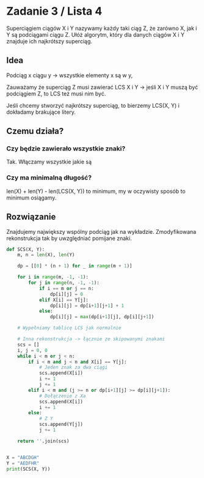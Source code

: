 # Zadanie 3 / Lista 4

Superciągiem ciągów X i Y nazywamy każdy taki ciąg Z, że zarówno X, jak i Y są podciągami ciągu Z.
Ułóż algorytm, który dla danych ciągów X i Y znajduje ich najkrótszy superciąg.

## Idea

Podciąg x ciągu y -> wszystkie elementy x są w y, 

Zauważamy że superciąg Z musi zawierać LCS X i Y -> jeśli X i Y muszą być podciągiem Z, to LCS też musi nim być.

Jeśli chcemy stworzyć najkrótszy superciąg, to bierzemy LCS(X, Y) i dokładamy brakujące litery.

## Czemu działa?

### Czy będzie zawierało wszystkie znaki?

Tak. Włączamy wszystkie jakie są

### Czy ma minimalną długość?

len(X) + len(Y) - len(LCS(X, Y)) to minimum, my w oczywisty sposób to minimum osiągamy.


## Rozwiązanie

Znajdujemy największy wspólny podciąg jak na wykładzie. Zmodyfikowana rekonstrukcja tak by uwzględniać pomijane znaki.

```py
def SCS(X, Y):
    m, n = len(X), len(Y)

    dp = [[0] * (n + 1) for _ in range(m + 1)]

    for i in range(m, -1, -1):
        for j in range(n, -1, -1):
            if i == m or j == n:
                dp[i][j] = 0
            elif X[i] == Y[j]:
                dp[i][j] = dp[i+1][j+1] + 1
            else:
                dp[i][j] = max(dp[i+1][j], dp[i][j+1])

    # Wypełniamy tablicę LCS jak normalnie

    # Inna rekonstrukcja -> łącznie ze skipowanymi znakami
    scs = []
    i, j = 0, 0
    while i < m or j < n:
        if i < m and j < n and X[i] == Y[j]:
            # Jeden znak za dwa ciągi
            scs.append(X[i])
            i += 1
            j += 1
        elif i < m and (j >= n or dp[i+1][j] >= dp[i][j+1]):
            # Dołączenie z Xa
            scs.append(X[i])
            i += 1
        else:
            # Z Y
            scs.append(Y[j])
            j += 1

    return ''.join(scs)


X = "ABCDGH"
Y = "AEDFHR"
print(SCS(X, Y))
```